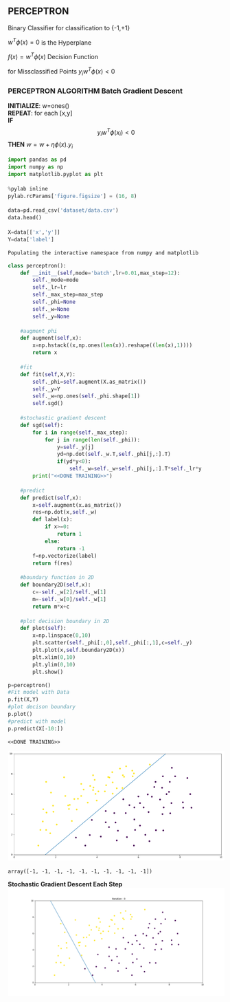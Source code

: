 
## PERCEPTRON

Binary Classifier for classification to {-1,+1}

$w^T\phi(x)=0$ is the Hyperplane

$f(x)=w^T\phi(x)$ Decision Function

for Missclassified Points $y_iw^T\phi(x)<0$

### PERCEPTRON ALGORITHM Batch Gradient Descent

<b>INITIALIZE</b>: w=ones()<br>
<b>REPEAT</b>: for each [x,y]<br>
<b>IF</b> $$y_iw^T\phi(x_i)<0$$ <b>THEN</b> $w=w+\eta\phi(x).y_i$<br>




```python
import pandas as pd
import numpy as np
import matplotlib.pyplot as plt

%pylab inline
pylab.rcParams['figure.figsize'] = (16, 8)

data=pd.read_csv('dataset/data.csv')
data.head()

X=data[['x','y']]
Y=data['label']
```

    Populating the interactive namespace from numpy and matplotlib



```python
class perceptron():
    def __init__(self,mode='batch',lr=0.01,max_step=12):
        self._mode=mode
        self._lr=lr
        self._max_step=max_step
        self._phi=None
        self._w=None
        self._y=None

    #augment phi
    def augment(self,x):
        x=np.hstack((x,np.ones(len(x)).reshape((len(x),1))))
        return x

    #fit
    def fit(self,X,Y):
        self._phi=self.augment(X.as_matrix())
        self._y=Y
        self._w=np.ones(self._phi.shape[1])
        self.sgd()

    #stochastic gradient descent
    def sgd(self):
        for i in range(self._max_step):
            for j in range(len(self._phi)):
                y=self._y[j]
                yd=np.dot(self._w.T,self._phi[j,:].T)
                if(yd*y<0):
                    self._w=self._w+self._phi[j,:].T*self._lr*y
        print("<<DONE TRAINING>>")

    #predict
    def predict(self,x):
        x=self.augment(x.as_matrix())
        res=np.dot(x,self._w)
        def label(x):
            if x>=0:
                return 1
            else:
                return -1
        f=np.vectorize(label)
        return f(res)

    #boundary function in 2D
    def boundary2D(self,x):
        c=-self._w[2]/self._w[1]
        m=-self._w[0]/self._w[1]
        return m*x+c

    #plot decision boundary in 2D
    def plot(self):
        x=np.linspace(0,10)
        plt.scatter(self._phi[:,0],self._phi[:,1],c=self._y)
        plt.plot(x,self.boundary2D(x))
        plt.xlim(0,10)
        plt.ylim(0,10)
        plt.show()


```


```python
p=perceptron()
#Fit model with Data
p.fit(X,Y)
#plot decison boundary
p.plot()
#predict with model
p.predict(X[-10:])
```

    <<DONE TRAINING>>



![png](imgs/perceptron_1.png)





    array([-1, -1, -1, -1, -1, -1, -1, -1, -1, -1])



<b>Stochastic Gradient Descent Each Step</b><br>
<img src="imgs/perceptron_fit.gif">
